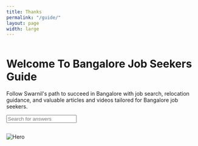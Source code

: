 ```yaml
---
title: Thanks
permalink: "/guide/"
layout: page
width: large
---
```


<div class="container is-max-desktop is-flex is-align-items-center is-flex-wrap-wrap">
    <!-- Left side: Title, Heading, and Search -->
    <div class="column is-half mt-5">
        <h1 class="title is-1 mb-3">Welcome To Bangalore Job Seekers Guide</h1>
        <p class="subtitle is-5">Follow Swarnil's path to succeed in Bangalore with job search, relocation guidance, and valuable articles and videos tailored for Bangalore job seekers.</p>
        <div class="hero-search">
            <!-- Html Elements for Search -->
            <div class="control has-icons-left">
                <form class="control is-expanded" name="search-hero" onsubmit="return false;">
                    <input id="search-hero" class="input is-large box" type="search" placeholder="Search for answers" autocomplete="off">
                    <span class="icon is-small is-left"><i class="fas fa-search"></i></span>
                </form>
                <ul id="search-hero-results" class="dropdown-content"></ul>
            </div>
            <script>
                SimpleJekyllSearch({
                    searchInput: document.getElementById('search-hero'),
                    resultsContainer: document.getElementById('search-hero-results'),
                    noResultsText: '<li class="dropdown-item">No results found</li>',
                    searchResultTemplate: '<li class="dropdown-item"><a href="{url}">{title}</a><span>{subtitle}</span></li>',
                    json: "/search.json"
                });
                searchResults("search-hero");
            </script>
        </div>
    </div>
    <!-- Right side: Image or SVG -->
    <div class="column is-half has-text-centered mt-5">
        <p class="hero-image has-text-centered"><img src="https://job.imswarnil.com//uploads/knowledge.svg" alt="Hero"></p>
    </div>
</div>
